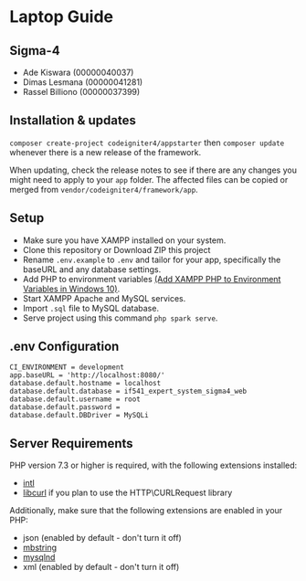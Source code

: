 # Laptop Guide

## Sigma-4

- Ade Kiswara (00000040037)
- Dimas Lesmana (00000041281)
- Rassel Billiono (00000037399)

## Installation & updates

`composer create-project codeigniter4/appstarter` then `composer update` whenever
there is a new release of the framework.

When updating, check the release notes to see if there are any changes you might need to apply
to your `app` folder. The affected files can be copied or merged from
`vendor/codeigniter4/framework/app`.

## Setup

- Make sure you have XAMPP installed on your system.
- Clone this repository or Download ZIP this project
- Rename `.env.example` to `.env` and tailor for your app, specifically the baseURL
and any database settings.
- Add PHP to environment variables [(Add XAMPP PHP to Environment Variables in Windows 10)](https://dinocajic.medium.com/add-xampp-php-to-environment-variables-in-windows-10-af20a765b0ce).
- Start XAMPP Apache and MySQL services.
- Import `.sql` file to MySQL database.
- Serve project using this command `php spark serve`.


## .env Configuration
```
CI_ENVIRONMENT = development
app.baseURL = 'http://localhost:8080/'
database.default.hostname = localhost
database.default.database = if541_expert_system_sigma4_web
database.default.username = root
database.default.password =
database.default.DBDriver = MySQLi
```

## Server Requirements

PHP version 7.3 or higher is required, with the following extensions installed:

- [intl](https://php.net/manual/en/intl.requirements.php)
- [libcurl](https://php.net/manual/en/curl.requirements.php) if you plan to use the HTTP\CURLRequest library

Additionally, make sure that the following extensions are enabled in your PHP:

- json (enabled by default - don't turn it off)
- [mbstring](https://php.net/manual/en/mbstring.installation.php)
- [mysqlnd](https://php.net/manual/en/mysqlnd.install.php)
- xml (enabled by default - don't turn it off)